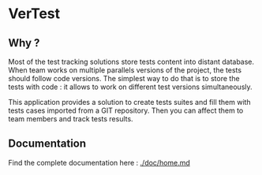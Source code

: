 # VerTest

## Why ?

Most of the test tracking solutions store tests content into distant database.
When team works on multiple parallels versions of the project, the tests should follow code versions.
The simplest way to do that is to store the tests with code : it allows to work on different test
versions simultaneously.

This application provides a solution to create tests suites and fill them with tests cases imported
from a GIT repository. Then you can affect them to team members and track tests results.

## Documentation

Find the complete documentation here : [./doc/home.md](./doc/home.md)